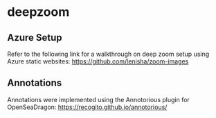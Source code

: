 # deepzoom

## Azure Setup
Refer to the following link for a walkthrough on deep zoom setup using Azure static websites: https://github.com/lenisha/zoom-images


## Annotations
Annotations were implemented using the Annotorious plugin for OpenSeaDragon: https://recogito.github.io/annotorious/
